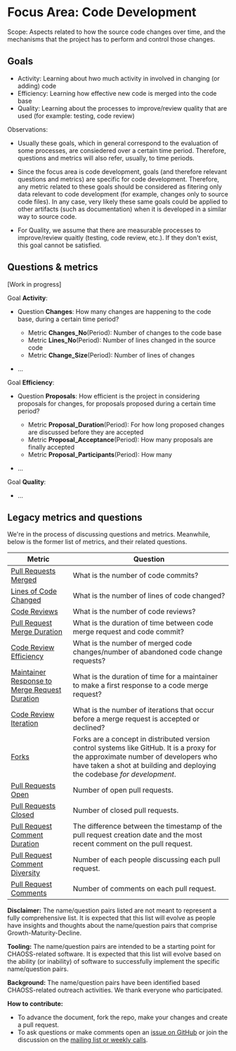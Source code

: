 # Focus Area: Code Development

Scope: Aspects related to how the source code changes over time, and the mechanisms that the project has to perform and control those changes.

## Goals

* Activity: Learning about hwo much activity in involved in changing (or adding) code
* Efficiency: Learning how effective new code is merged into the code base
* Quality: Learning about the processes to improve/review quality that are used (for example: testing, code review)

Observations:

* Usually these goals, which in general correspond to the evaluation of some processes,
are consiedered over a certain time period. Therefore, questions and metrics will also refer, usually,
to time periods.

* Since the focus area is code development, goals (and therefore relevant questions and metrics) are specific for code development. Therefore, any metric related to these goals should be considered as fitering only data relevant to code development (for example, changes only to source code files). In any case, very likely these same goals could be applied to other artifacts (such as documentation) when it is developed in a similar way to source code.

* For Quality, we assume that there are measurable processes to improve/review quaitly (testing, code review, etc.). If they don't exist, this goal cannot be satisfied.

## Questions & metrics

\[Work in progress\]

Goal **Activity**:

* Question **Changes**: How many changes are happening to the code base, during a certain time period? 

  * Metric **Changes_No**(Period): Number of changes to the code base
  * Metric **Lines_No**(Period): Number of lines changed in the source code
  * Metric **Change_Size**(Period): Number of lines of changes

* ...

Goal **Efficiency**:

* Question **Proposals**: How efficient is the project in considering proposals for changes, for proposals proposed during a certain time period?

  * Metric **Proposal_Duration**(Period): For how long proposed changes are discussed before they are accepted
  * Metric **Proposal_Acceptance**(Period): How many proposals are finally accepted
  * Metric **Proposal_Participants**(Period): How many 

* ...

Goal **Quality**:

  * ...

## Legacy metrics and questions

We're in the process of discussing questions and metrics. Meanwhile, below is the former list of metrics, and their related questions.

Metric | Question
--- | ---
[Pull Requests Merged](../metrics/pull-requests-merged.md) | What is the number of code commits?
[Lines of Code Changed](../metrics/code-lines-of-code-changed.md) | What is the number of lines of code changed?
[Code Reviews](../metrics/pull-requests-code-reviews.md) | What is the number of code reviews?
[Pull Request Merge Duration](../metrics/pull-requests-merge-duration.md) | What is the duration of time between code merge request and code commit?
[Code Review Efficiency](../metrics/pull-requests-code-reviews-efficiency.md) | What is the number of merged code changes/number of abandoned code change requests?
[Maintainer Response to Merge Request Duration](../metrics/pull-requests-maintainer-response-duration.md) | What is the duration of time for a maintainer to make a first response to a code merge request?
[Code Review Iteration](../metrics/pull-requests-code-reviews-iteration.md) | What is the number of iterations that occur before a merge request is accepted or declined?
[Forks](../metrics/forks.md) | Forks are a concept in distributed version control systems like GitHub. It is a proxy for the approximate number of developers who have taken a shot at building and deploying the codebase *for development*.
[Pull Requests Open](../metrics/pull-requests-open.md) | Number of open pull requests.
[Pull Requests Closed](../metrics/pull-requests-closed.md) | Number of closed pull requests.
[Pull Request Comment Duration](../metrics/pull-requests-comment-duration.md) | The difference between the timestamp of the pull request creation date and the most recent comment on the pull request.
[Pull Request Comment Diversity](../metrics/pull-requests-participants.md) | Number of each people discussing each pull request.
[Pull Request Comments](../metrics/pull-requests-comments.md) | Number of comments on each pull request.

**Disclaimer:**
The name/question pairs listed are not meant to represent a fully comprehensive list. It is expected that this list will evolve as people have insights and thoughts about the name/question pairs that comprise Growth-Maturity-Decline.

**Tooling:**
The name/question pairs are intended to be a starting point for CHAOSS-related software. It is expected that this list will evolve based on the ability (or inability) of software to successfully implement the specific name/question pairs.

**Background:**
The name/question pairs have been identified based CHAOSS-related outreach activities. We thank everyone who participated.

**How to contribute:**
- To advance the document, fork the repo, make your changes and create a pull request.
- To ask questions or make comments open an [issue on GitHub][issue] or join the discussion on the [mailing list or weekly calls](https://chaoss.community/participate/).

[issue]: https://github.com/chaoss/wg-gmd/issues
